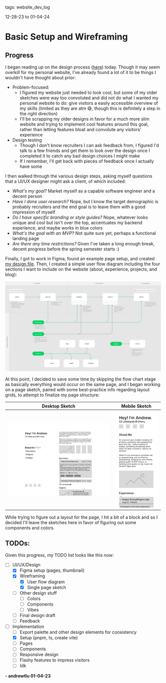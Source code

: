 tags: website_dev_log

12-28-23 to 01-04-24

# Basic Setup and Wireframing

## Progress

I began reading up on the design process ([here](https://www.netguru.com/resources/design-process)) today. Though it may seem overkill for my personal website, I've already found a lot of it to be things I wouldn't have thought about prior:

- Problem-focused:
  - I figured my website just needed to look cool, but some of my older sketches were way too convoluted and did not do what I wanted my personal website to do: give visitors a easily accessible overview of my skills (limited as they are atm :sweat_smile:, though this is definitely a step in the right direction)
  - I'll be scrapping my older designs in favor for a much more slim website and trying to implement cool features around this goal, rather than letting features bloat and convolute any visitors' experience
- Design testing
  - Though I don't know recruiters I can ask feedback from, I figured I'd talk to a few friends and get them to look over the design once I completed it to catch any bad design choices I might make
  - If I remember, I'll get back with pieces of feedback once I actually have some

I then walked through the various design steps, asking myself questions that a UI/UX designer might ask a client, of which included:

- _What's my goal?_ Market myself as a capable software engineer and a decent person
- _Have I done user research?_ Nope, but I know the target demographic is probably recruiters and the end goal is to leave them with a good impression of myself
- _Do I have specific branding or style guides?_ Nope, whatever looks unique and cool but isn't over the top, accentuates my backend experience, and maybe works in blue colors
- _What's the goal with an MVP?_ Not quite sure yet, perhaps a functional landing page
- _Are there any time restrictions?_ Given I've taken a long enough break, decent progress before the spring semester starts :)

Finally, I got to work in Figma, found an example page setup, and created [my design file](https://www.figma.com/file/JnrF4bZd49wXQkqQt8gn4y/Personal-Website?type=design&node-id=8%3A2&mode=design&t=kViVxYoSgkOKTT5u-1). Then, I created a simple user flow diagram including the four sections I want to include on the website (about, experience, projects, and blog):

![Simple user flow diagram](./images/user-flow-diagram.png)

At this point, I decided to save some time by skipping the flow chart stage as basically everything would occur on the same page, and I began working on a page sketch, paired with some best-practice info regarding layout grids, to attempt to finalize my page structure:

| Desktop Sketch                                                         | Mobile Sketch                                                        |
| ---------------------------------------------------------------------- | -------------------------------------------------------------------- |
| ![Desktop single page sketch](./images/desktop-single-page-sketch.png) | ![Mobile single page sketch](./images/mobile-single-page-sketch.png) |

While trying to figure out a layout for the page, I hit a bit of a block and so I decided I'll leave the sketches here in favor of figuring out some components and colors.

## TODOs:

Given this progress, my TODO list looks like this now:

- [ ] UI/UX/Design
  - [x] Figma setup (pages, thumbnail)
  - [x] Wireframing
    - [x] User flow diagram
    - [x] Single page sketch
  - [ ] Other design stuff
    - [ ] Colors
    - [ ] Components
    - [ ] Vibes
  - [ ] Final design draft
  - [ ] Feedback
- [ ] Implementation
  - [ ] Export palette and other design elements for consistency
  - [x] Setup (pnpm, ts, create vite)
  - [ ] Pages
  - [ ] Components
  - [ ] Responsive design
  - [ ] Flashy features to impress visitors
  - [ ] Idk

**\- andrewtlu 01-04-23**
